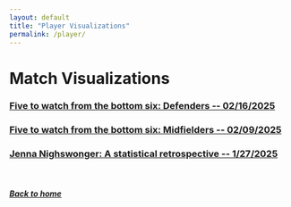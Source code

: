 ```yaml
---
layout: default
title: "Player Visualizations"
permalink: /player/
---
```


# Match Visualizations

### [Five to watch from the bottom six: Defenders -- 02/16/2025](defenders.html)

### [Five to watch from the bottom six: Midfielders -- 02/09/2025](midfielders.html)

### [Jenna Nighswonger: A statistical retrospective -- 1/27/2025](nighswonger.html)

&nbsp;
&nbsp;
&nbsp;

##### [Back to home](https://ajsportstat.github.io/nwsl-2025)
